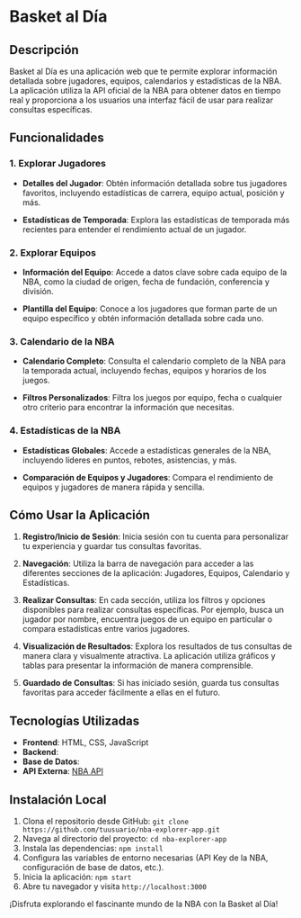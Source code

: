 # Basket al Día

## Descripción

Basket al Día es una aplicación web que te permite explorar información detallada sobre jugadores, equipos, calendarios y estadísticas de la NBA. La aplicación utiliza la API oficial de la NBA para obtener datos en tiempo real y proporciona a los usuarios una interfaz fácil de usar para realizar consultas específicas.

## Funcionalidades

### 1. Explorar Jugadores

- **Detalles del Jugador**: Obtén información detallada sobre tus jugadores favoritos, incluyendo estadísticas de carrera, equipo actual, posición y más.

- **Estadísticas de Temporada**: Explora las estadísticas de temporada más recientes para entender el rendimiento actual de un jugador.

### 2. Explorar Equipos

- **Información del Equipo**: Accede a datos clave sobre cada equipo de la NBA, como la ciudad de origen, fecha de fundación, conferencia y división.

- **Plantilla del Equipo**: Conoce a los jugadores que forman parte de un equipo específico y obtén información detallada sobre cada uno.

### 3. Calendario de la NBA

- **Calendario Completo**: Consulta el calendario completo de la NBA para la temporada actual, incluyendo fechas, equipos y horarios de los juegos.

- **Filtros Personalizados**: Filtra los juegos por equipo, fecha o cualquier otro criterio para encontrar la información que necesitas.

### 4. Estadísticas de la NBA

- **Estadísticas Globales**: Accede a estadísticas generales de la NBA, incluyendo líderes en puntos, rebotes, asistencias, y más.

- **Comparación de Equipos y Jugadores**: Compara el rendimiento de equipos y jugadores de manera rápida y sencilla.

## Cómo Usar la Aplicación

1. **Registro/Inicio de Sesión**: Inicia sesión con tu cuenta para personalizar tu experiencia y guardar tus consultas favoritas.

2. **Navegación**: Utiliza la barra de navegación para acceder a las diferentes secciones de la aplicación: Jugadores, Equipos, Calendario y Estadísticas.

3. **Realizar Consultas**: En cada sección, utiliza los filtros y opciones disponibles para realizar consultas específicas. Por ejemplo, busca un jugador por nombre, encuentra juegos de un equipo en particular o compara estadísticas entre varios jugadores.

4. **Visualización de Resultados**: Explora los resultados de tus consultas de manera clara y visualmente atractiva. La aplicación utiliza gráficos y tablas para presentar la información de manera comprensible.

5. **Guardado de Consultas**: Si has iniciado sesión, guarda tus consultas favoritas para acceder fácilmente a ellas en el futuro.

## Tecnologías Utilizadas

- **Frontend**: HTML, CSS, JavaScript
- **Backend**:
- **Base de Datos**:
- **API Externa**: [NBA API](https://rapidapi.com/api-sports/api/api-nba)

## Instalación Local

1. Clona el repositorio desde GitHub: `git clone https://github.com/tuusuario/nba-explorer-app.git`
2. Navega al directorio del proyecto: `cd nba-explorer-app`
3. Instala las dependencias: `npm install`
4. Configura las variables de entorno necesarias (API Key de la NBA, configuración de base de datos, etc.).
5. Inicia la aplicación: `npm start`
6. Abre tu navegador y visita `http://localhost:3000`

¡Disfruta explorando el fascinante mundo de la NBA con la Basket al Día!

